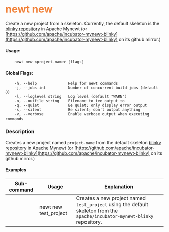 ## <font color="#F2853F" style="font-size:24pt">newt new </font>

Create a new project from a skeleton. Currently, the default skeleton is the [blinky repository](https://git-wip-us.apache.org/repos/asf/incubator-mynewt-blinky.git) in Apache Mynewt (or [https://github.com/apache/incubator-mynewt-blinky](https://github.com/apache/incubator-mynewt-blinky) on its github mirror.)


#### Usage: 
```no-highlight
    newt new <project-name> [flags]
```

#### Global Flags:
```no-highlight
    -h, --help              Help for newt commands
    -j, --jobs int          Number of concurrent build jobs (default 8)
    -l, --loglevel string   Log level (default "WARN")
    -o, --outfile string    Filename to tee output to
    -q, --quiet             Be quiet; only display error output
    -s, --silent            Be silent; don't output anything
    -v, --verbose           Enable verbose output when executing commands
```
### Description
Creates a new project named `project-name` from the default skeleton [blinky repository](https://git-wip-us.apache.org/repos/asf/incubator-mynewt-blinky.git) in Apache Mynewt (or [https://github.com/apache/incubator-mynewt-blinky](https://github.com/apache/incubator-mynewt-blinky) on its github mirror.)


#### Examples

Sub-command  | Usage                  | Explanation
-------------| -----------------------|-----------------
             | newt new test_project | Creates a new project named `test_project` using the default skeleton from the `apache/incubator-mynewt-blinky` repository.

